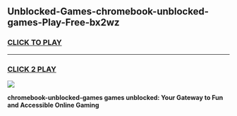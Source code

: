 
## Unblocked-Games-chromebook-unblocked-games-Play-Free-bx2wz
<h3>
<a href="https://premium76.site?title=chromebook-unblocked-games&ref=10A">CLICK TO PLAY</a></h3>
<hr>

<h3>
<a href="https://premium76.site?title=chromebook-unblocked-games&ref=10A">CLICK 2 PLAY</a>
  
</h3>

<a href="https://premium76.site?title=chromebook-unblocked-games&ref=10A"><img src="https://clearcache.store/games.png"></a>


**chromebook-unblocked-games games unblocked: Your Gateway to Fun and Accessible Online Gaming**
